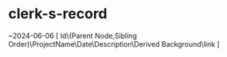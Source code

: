 # clerk-s-record

~2024-06-06
[ Id\\(Parent Node,Sibling Order)\\ProjectName\\Date\\Description\\Derived Background\\link ]
